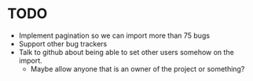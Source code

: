 # TODO

* Implement pagination so we can import more than 75 bugs
* Support other bug trackers
* Talk to github about being able to set other users somehow on the import.
  - Maybe allow anyone that is an owner of the project or something?
